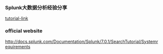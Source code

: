 ### Splunk大数据分析经验分享
[tutorial-link](http://www.freebuf.com/articles/database/123006.html)


### official website
http://docs.splunk.com/Documentation/Splunk/7.0.1/SearchTutorial/Systemrequirements
